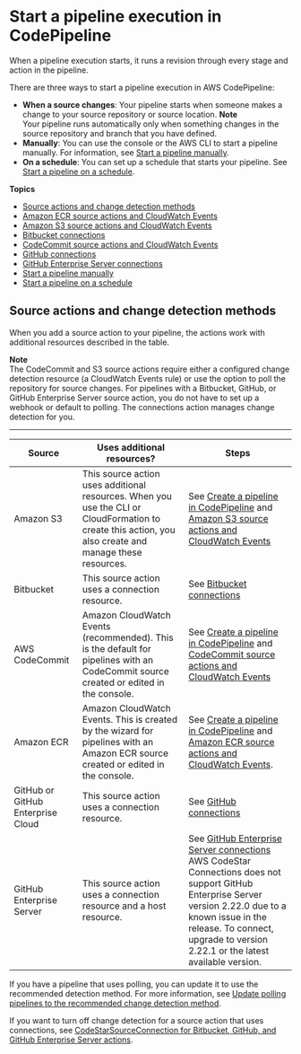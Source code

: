 # Start a pipeline execution in CodePipeline<a name="pipelines-about-starting"></a>

When a pipeline execution starts, it runs a revision through every stage and action in the pipeline\.

There are three ways to start a pipeline execution in AWS CodePipeline:
+ **When a source changes**: Your pipeline starts when someone makes a change to your source repository or source location\. 
**Note**  
Your pipeline runs automatically only when something changes in the source repository and branch that you have defined\.
+ **Manually**: You can use the console or the AWS CLI to start a pipeline manually\. For information, see [Start a pipeline manually](pipelines-rerun-manually.md)\.
+ **On a schedule**: You can set up a schedule that starts your pipeline\. See [Start a pipeline on a schedule](pipelines-trigger-source-schedule.md)\.

**Topics**
+ [Source actions and change detection methods](#change-detection-methods)
+ [Amazon ECR source actions and CloudWatch Events](create-cwe-ecr-source.md)
+ [Amazon S3 source actions and CloudWatch Events](create-cloudtrail-S3-source.md)
+ [Bitbucket connections](connections-bitbucket.md)
+ [CodeCommit source actions and CloudWatch Events](triggering.md)
+ [GitHub connections](connections-github.md)
+ [GitHub Enterprise Server connections](connections-ghes.md)
+ [Start a pipeline manually](pipelines-rerun-manually.md)
+ [Start a pipeline on a schedule](pipelines-trigger-source-schedule.md)

## Source actions and change detection methods<a name="change-detection-methods"></a>

When you add a source action to your pipeline, the actions work with additional resources described in the table\.

**Note**  
The CodeCommit and S3 source actions require either a configured change detection resource \(a CloudWatch Events rule\) or use the option to poll the repository for source changes\. For pipelines with a Bitbucket, GitHub, or GitHub Enterprise Server source action, you do not have to set up a webhook or default to polling\. The connections action manages change detection for you\. 


****  

| Source | Uses additional resources? | Steps | 
| --- | --- | --- | 
| Amazon S3 | This source action uses additional resources\. When you use the CLI or CloudFormation to create this action, you also create and manage these resources\. | See [Create a pipeline in CodePipeline](pipelines-create.md) and [Amazon S3 source actions and CloudWatch Events](create-cloudtrail-S3-source.md)  | 
| Bitbucket | This source action uses a connection resource\. | See [Bitbucket connections](connections-bitbucket.md) | 
| AWS CodeCommit | Amazon CloudWatch Events \(recommended\)\. This is the default for pipelines with an CodeCommit source created or edited in the console\. | See [Create a pipeline in CodePipeline](pipelines-create.md) and [ CodeCommit source actions and CloudWatch Events](triggering.md) | 
| Amazon ECR | Amazon CloudWatch Events\. This is created by the wizard for pipelines with an Amazon ECR source created or edited in the console\. | See [Create a pipeline in CodePipeline](pipelines-create.md) and [ Amazon ECR source actions and CloudWatch Events](create-cwe-ecr-source.md)\. | 
| GitHub or GitHub Enterprise Cloud | This source action uses a connection resource\. | See [GitHub connections](connections-github.md) | 
| GitHub Enterprise Server | This source action uses a connection resource and a host resource\. | See [GitHub Enterprise Server connections](connections-ghes.md) AWS CodeStar Connections does not support GitHub Enterprise Server version 2\.22\.0 due to a known issue in the release\. To connect, upgrade to version 2\.22\.1 or the latest available version\.  | 

If you have a pipeline that uses polling, you can update it to use the recommended detection method\. For more information, see [Update polling pipelines to the recommended change detection method](trigger-S3-migration-cwe.md)\.

If you want to turn off change detection for a source action that uses connections, see [CodeStarSourceConnection for Bitbucket, GitHub, and GitHub Enterprise Server actions](action-reference-CodestarConnectionSource.md)\.